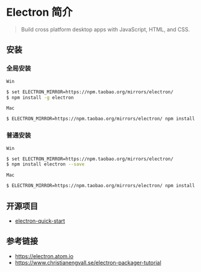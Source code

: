 # Electron 简介

> Build cross platform desktop apps with JavaScript, HTML, and CSS.

## 安装
### 全局安装
`Win`
```bash
$ set ELECTRON_MIRROR=https://npm.taobao.org/mirrors/electron/
$ npm install -g electron
```
`Mac`
```bash
$ ELECTRON_MIRROR=https://npm.taobao.org/mirrors/electron/ npm install electron -g
```
### 普通安装
`Win`
```bash
$ set ELECTRON_MIRROR=https://npm.taobao.org/mirrors/electron/
$ npm install electron --save
```

`Mac`
```bash
$ ELECTRON_MIRROR=https://npm.taobao.org/mirrors/electron/ npm install electron --save
```

## 开源项目
* [electron-quick-start](https://github.com/electron/electron-quick-start)

## 参考链接
* https://electron.atom.io
* https://www.christianengvall.se/electron-packager-tutorial
